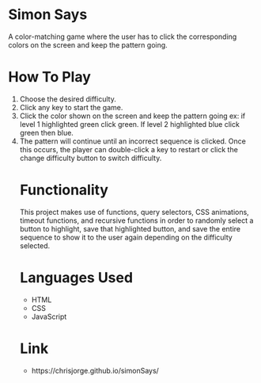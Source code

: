 <h1>Simon Says</h1>
A color-matching game where the user has to click the corresponding colors on the screen and keep the pattern going.
<h1>How To Play</h1>
<ol>
  <li>Choose the desired difficulty.</li>
  <li>Click any key to start the game.</li>
  <li>Click the color shown on the screen and keep the pattern going ex: if level 1 highlighted green click green. If level 2 highlighted blue click green then blue.</li>
  <li>The pattern will continue until an incorrect sequence is clicked. Once this occurs, the player can double-click a key to restart or click the change difficulty button to switch difficulty.</li>
</oi>
<h1>Functionality</h1>
This project makes use of functions, query selectors, CSS animations, timeout functions, and recursive functions in order to randomly select a button to highlight, save that highlighted button, and save the entire sequence to show it to the user again depending on the difficulty selected.
<h1>Languages Used</h1>
<ul>
  <li>HTML</li>
  <li>CSS</li>
  <li>JavaScript</li>
</ul>
<h1>Link</h1>
<ul>
  <li>https://chrisjorge.github.io/simonSays/</li>
</ul>

